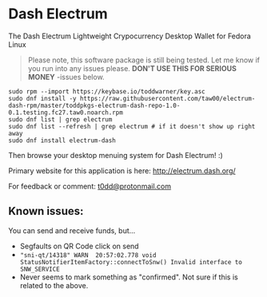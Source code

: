 # Dash Electrum
The Dash Electrum Lightweight Crypocurrency Desktop Wallet for Fedora Linux

> Please note, this software package is still being tested. Let me know if you
run into any issues please. **DON'T USE THIS FOR SERIOUS MONEY** -issues below.

```
sudo rpm --import https://keybase.io/toddwarner/key.asc
sudo dnf install -y https://raw.githubusercontent.com/taw00/electrum-dash-rpm/master/toddpkgs-electrum-dash-repo-1.0-0.1.testing.fc27.taw0.noarch.rpm
sudo dnf list | grep electrum
sudo dnf list --refresh | grep electrum # if it doesn't show up right away
sudo dnf install electrum-dash
```

Then browse your desktop menuing system for Dash Electrum! :)

Primary website for this application is here: <http://electrum.dash.org/>

For feedback or comment: <t0dd@protonmail.com>

## Known issues:

You can send and receive funds, but...

* Segfaults on QR Code click on send
* ```"sni-qt/14318" WARN  20:57:02.778 void StatusNotifierItemFactory::connectToSnw() Invalid interface to SNW_SERVICE```
* Never seems to mark something as "confirmed". Not sure if this is related to the above.
